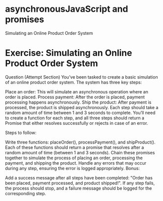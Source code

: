 # asynchronousJavaScript and promises
 Simulating an Online Product Order System


# Exercise: Simulating an Online Product Order System
Question (Attempt Section)
You’ve been tasked to create a basic simulation of an online product order system. The system has three key steps:

Place an order: This will simulate an asynchronous operation where an order is placed.
Process payment: After the order is placed, payment processing happens asynchronously.
Ship the product: After payment is processed, the product is shipped asynchronously.
Each step should take a random amount of time between 1 and 3 seconds to complete. You’ll need to create a function for each step, and all three steps should return a Promise that either resolves successfully or rejects in case of an error.

Steps to follow:

Write three functions: placeOrder(), processPayment(), and shipProduct(). Each of these functions should return a promise that resolves after a random amount of time (between 1 and 3 seconds).
Chain these promises together to simulate the process of placing an order, processing the payment, and shipping the product.
Handle any errors that may occur during any step, ensuring the error is logged appropriately.
Bonus:

Add a success message after all steps have been completed: "Order has been placed, payment processed, and product shipped!".
If any step fails, the process should stop, and a failure message should be logged for the corresponding step.
